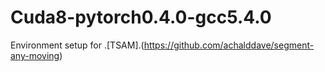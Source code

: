 # Cuda8-pytorch0.4.0-gcc5.4.0
Environment setup for .[TSAM].(https://github.com/achalddave/segment-any-moving)
